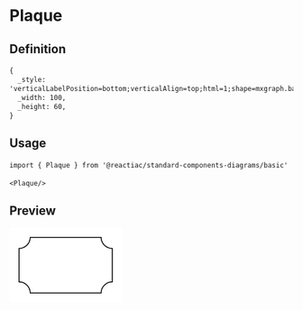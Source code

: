 # Plaque

## Definition

```
{
  _style: 'verticalLabelPosition=bottom;verticalAlign=top;html=1;shape=mxgraph.basic.plaque;dx=6;whiteSpace=wrap;',
  _width: 100,
  _height: 60,
}
```

## Usage

```
import { Plaque } from '@reactiac/standard-components-diagrams/basic'

<Plaque/>
```

## Preview

<img src="./plaque.png" width="200"/>
